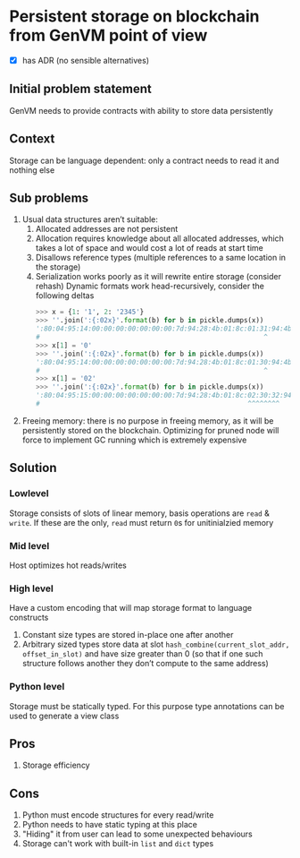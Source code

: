 # Persistent storage on blockchain from GenVM point of view

- [x] has ADR (no sensible alternatives)

## Initial problem statement
GenVM needs to provide contracts with ability to store data persistently

## Context
Storage can be language dependent: only a contract needs to read it and nothing else

## Sub problems
1. Usual data structures aren’t suitable:
    1. Allocated addresses are not persistent
    2. Allocation requires knowledge about all allocated addresses, which takes a lot of space and would cost a lot of reads at start time
    3. Disallows reference types (multiple references to a same location in the storage)
    4. Serialization works poorly as it will rewrite entire storage (consider rehash)
      Dynamic formats work head-recursively, consider the following deltas
        ```py
        >>> x = {1: '1', 2: '2345'}
        >>> ''.join(':{:02x}'.format(b) for b in pickle.dumps(x))
        ':80:04:95:14:00:00:00:00:00:00:00:7d:94:28:4b:01:8c:01:31:94:4b:02:8c:04:32:33:34:35:94:75:2e'
        #                                                        ^
        >>> x[1] = '0'
        >>> ''.join(':{:02x}'.format(b) for b in pickle.dumps(x))
        ':80:04:95:14:00:00:00:00:00:00:00:7d:94:28:4b:01:8c:01:30:94:4b:02:8c:04:32:33:34:35:94:75:2e'
        #                                                        ^
        >>> x[1] = '02'
        >>> ''.join(':{:02x}'.format(b) for b in pickle.dumps(x))
        ':80:04:95:15:00:00:00:00:00:00:00:7d:94:28:4b:01:8c:02:30:32:94:4b:02:8c:04:32:33:34:35:94:75:2e'
        #                                                    ^^^^^^^^
        ```
2. Freeing memory: there is no purpose in freeing memory, as it will be persistently stored on the blockchain. Optimizing for pruned node will force to implement GC running which is extremely expensive


## Solution
### Lowlevel
Storage consists of slots of linear memory, basis operations are `read` & `write`. If these are the only, `read` must return `0`s for unitinialzied memory
### Mid level
Host optimizes hot reads/writes
### High level
Have a custom encoding that will map storage format to language constructs
1. Constant size types are stored in-place one after another
2. Arbitrary sized types store data at slot `hash_combine(current_slot_addr, offset_in_slot)` and have size greater than 0 (so that if one such structure follows another they don’t compute to the same address)

### Python level
Storage must be statically typed. For this purpose type annotations can be used to generate a view class

## Pros
1. Storage efficiency

## Cons
1. Python must encode structures for every read/write
2. Python needs to have static typing at this place
3. "Hiding" it from user can lead to some unexpected behaviours
4. Storage can't work with built-in `list` and `dict` types
